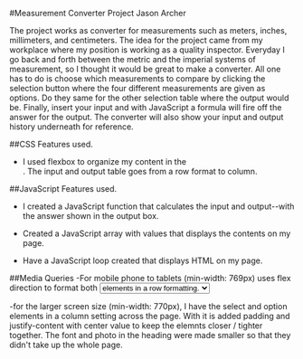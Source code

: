#Measurement Converter Project
Jason Archer

The project works as converter for measurements such as meters, inches, millimeters, and centimeters. The idea for the project came from my workplace where my position is working as a quality inspector. Everyday I go back and forth between the metric and the imperial systems of measurement, so I thought it would be great to make a converter. All one has to do is choose which measurements to compare by clicking the selection button where the four different measurements are given as options. Do they same for the other selection table where the output would be. Finally, insert your input and with JavaScript a formula will fire off the answer for the output. The converter will also show your input and output history underneath for reference.  

##CSS Features used.
- I used flexbox to organize my content in the <div>. The input and output table goes from a row format to column.

##JavaScript Features used.
- I created a JavaScript function that calculates the input and output--with the answer shown in the output box.

- Created a JavaScript array with values that displays the contents on my page.

- Have a JavaScript loop created that displays HTML on my page. 

##Media Queries 
-For mobile phone to tablets (min-width: 769px) uses flex direction to format both <select> elements and <option> elements in a row formatting.

-for the larger screen size (min-width: 770px), I have the select and option elements in a column setting across the page. With it is added padding and justify-content with center value to keep the elemnts closer / tighter together. The font and photo in the heading were made smaller so that they didn't take up the whole page. 